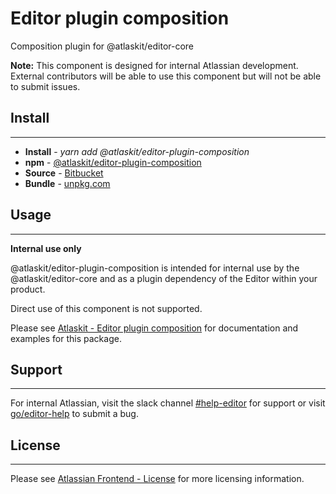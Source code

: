 # Editor plugin composition

Composition plugin for @atlaskit/editor-core

**Note:** This component is designed for internal Atlassian development.
External contributors will be able to use this component but will not be able to submit issues.

## Install
---
- **Install** - *yarn add @atlaskit/editor-plugin-composition*
- **npm** - [@atlaskit/editor-plugin-composition](https://www.npmjs.com/package/@atlaskit/editor-plugin-composition)
- **Source** - [Bitbucket](https://bitbucket.org/atlassian/atlassian-frontend/src/master/packages/editor/editor-plugin-composition)
- **Bundle** - [unpkg.com](https://unpkg.com/@atlaskit/editor-plugin-composition/dist/)

## Usage
---
**Internal use only**

@atlaskit/editor-plugin-composition is intended for internal use by the @atlaskit/editor-core and as a plugin dependency of the Editor within your product.

Direct use of this component is not supported.

Please see [Atlaskit - Editor plugin composition](https://atlaskit.atlassian.com/packages/editor/editor-plugin-composition) for documentation and examples for this package.

## Support
---
For internal Atlassian, visit the slack channel [#help-editor](https://atlassian.slack.com/archives/CFG3PSQ9E) for support or visit [go/editor-help](https://go/editor-help) to submit a bug.
## License
---
 Please see [Atlassian Frontend - License](https://developer.atlassian.com/cloud/framework/atlassian-frontend/#license) for more licensing information.